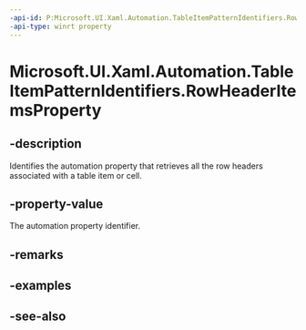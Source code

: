 ```yaml
---
-api-id: P:Microsoft.UI.Xaml.Automation.TableItemPatternIdentifiers.RowHeaderItemsProperty
-api-type: winrt property
---
```


<!-- Property syntax
public Windows.UI.Xaml.Automation.AutomationProperty RowHeaderItemsProperty { get; }
-->

# Microsoft.UI.Xaml.Automation.TableItemPatternIdentifiers.RowHeaderItemsProperty

## -description
Identifies the automation property that retrieves all the row headers associated with a table item or cell.

## -property-value
The automation property identifier.

## -remarks

## -examples

## -see-also
